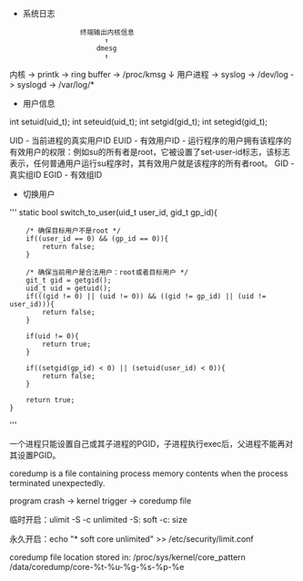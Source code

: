* 系统日志

                    终端输出内核信息
                          ↑
                        dmesg
                          ↑
内核  -> printk -> ring buffer -> /proc/kmsg
                                    ↓
用户进程 -> syslog -> /dev/log -> syslogd -> /var/log/*


* 用户信息

int setuid(uid_t);
int seteuid(uid_t);
int setgid(gid_t);
int setegid(gid_t);

UID
    - 当前进程的真实用户ID
EUID
    - 有效用户ID
    - 运行程序的用户拥有该程序的有效用户的权限：例如su的所有者是root，它被设置了set-user-id标志，该标志表示，任何普通用户运行su程序时，其有效用户就是该程序的所有者root。
GID
    - 真实组ID
EGID
    - 有效组ID

* 切换用户

'''
    static bool switch_to_user(uid_t user_id, gid_t gp_id){
        
        /* 确保目标用户不是root */
        if((user_id == 0) && (gp_id == 0)){
            return false;
        }

        /* 确保当前用户是合法用户：root或者目标用户 */
        git_t gid = getgid();
        uid_t uid = getuid();
        if(((gid != 0) || (uid != 0)) && ((gid != gp_id) || (uid != user_id))){
            return false;
        }

        if(uid != 0){
            return true;
        }

        if((setgid(gp_id) < 0) || (setuid(user_id) < 0)){
            return false;
        }

        return true;
    }
'''

一个进程只能设置自己或其子进程的PGID，子进程执行exec后，父进程不能再对其设置PGID。

coredump is a file containing process memory contents when the process terminated unexpectedly.

program crash -> kernel trigger -> coredump file

临时开启：ulimit -S -c unlimited
    -S: soft
    -c: size

永久开启：echo "* soft core unlimited" >> /etc/security/limit.conf

coredump file location stored in: /proc/sys/kernel/core_pattern
    /data/coredump/core-%t-%u-%g-%s-%p-%e



